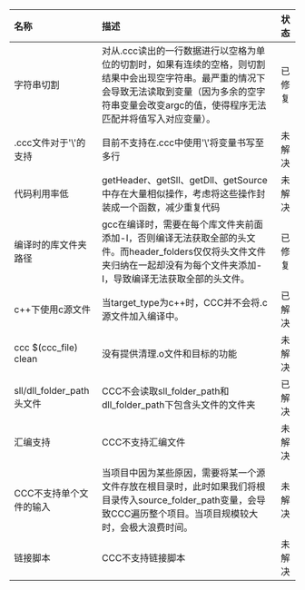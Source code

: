 |名称|描述|状态|
|:-|:-|:-:|
|字符串切割|对从.ccc读出的一行数据进行以空格为单位的切割时，如果有连续的空格，则切割结果中会出现空字符串。最严重的情况下会导致无法读取到变量（因为多余的空字符串变量会改变argc的值，使得程序无法匹配并将值写入对应变量）。|已修复|
|.ccc文件对于'\\'的支持|目前不支持在.ccc中使用'\\'将变量书写至多行|未解决|
|代码利用率低|getHeader、getSll、getDll、getSource中存在大量相似操作，考虑将这些操作封装成一个函数，减少重复代码|未解决|
|编译时的库文件夹路径|gcc在编译时，需要在每个库文件夹前面添加-I，否则编译无法获取全部的头文件。而header_folders仅仅将头文件文件夹归纳在一起却没有为每个文件夹添加-I，导致编译无法获取全部的头文件。|已修复|
|c++下使用c源文件|当target_type为c++时，CCC并不会将.c源文件加入编译中。|已解决|
|ccc $(ccc_file) clean|没有提供清理.o文件和目标的功能|未解决|
|sll/dll_folder_path头文件|CCC不会读取sll_folder_path和dll_folder_path下包含头文件的文件夹|已解决|
|汇编支持|CCC不支持汇编文件|未解决|
|CCC不支持单个文件的输入|当项目中因为某些原因，需要将某一个源文件存放在根目录时，此时如果我们将根目录传入source_folder_path变量，会导致CCC遍历整个项目。当项目规模较大时，会极大浪费时间。|未解决|
|链接脚本|CCC不支持链接脚本|未解决| 